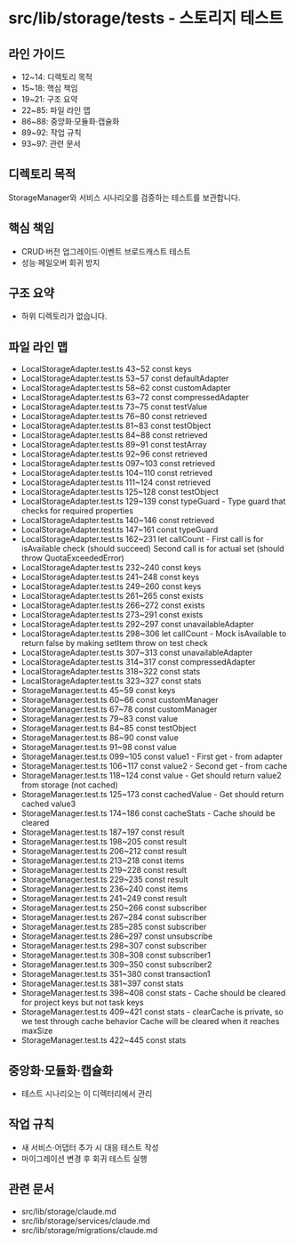 # src/lib/storage/__tests__ - 스토리지 테스트

## 라인 가이드
- 12~14: 디렉토리 목적
- 15~18: 핵심 책임
- 19~21: 구조 요약
- 22~85: 파일 라인 맵
- 86~88: 중앙화·모듈화·캡슐화
- 89~92: 작업 규칙
- 93~97: 관련 문서

## 디렉토리 목적
StorageManager와 서비스 시나리오를 검증하는 테스트를 보관합니다.

## 핵심 책임
- CRUD·버전 업그레이드·이벤트 브로드캐스트 테스트
- 성능·페일오버 회귀 방지

## 구조 요약
- 하위 디렉토리가 없습니다.

## 파일 라인 맵
- LocalStorageAdapter.test.ts 43~52 const keys
- LocalStorageAdapter.test.ts 53~57 const defaultAdapter
- LocalStorageAdapter.test.ts 58~62 const customAdapter
- LocalStorageAdapter.test.ts 63~72 const compressedAdapter
- LocalStorageAdapter.test.ts 73~75 const testValue
- LocalStorageAdapter.test.ts 76~80 const retrieved
- LocalStorageAdapter.test.ts 81~83 const testObject
- LocalStorageAdapter.test.ts 84~88 const retrieved
- LocalStorageAdapter.test.ts 89~91 const testArray
- LocalStorageAdapter.test.ts 92~96 const retrieved
- LocalStorageAdapter.test.ts 097~103 const retrieved
- LocalStorageAdapter.test.ts 104~110 const retrieved
- LocalStorageAdapter.test.ts 111~124 const retrieved
- LocalStorageAdapter.test.ts 125~128 const testObject
- LocalStorageAdapter.test.ts 129~139 const typeGuard - Type guard that checks for required properties
- LocalStorageAdapter.test.ts 140~146 const retrieved
- LocalStorageAdapter.test.ts 147~161 const typeGuard
- LocalStorageAdapter.test.ts 162~231 let callCount - First call is for isAvailable check (should succeed) Second call is for actual set (should throw QuotaExceededError)
- LocalStorageAdapter.test.ts 232~240 const keys
- LocalStorageAdapter.test.ts 241~248 const keys
- LocalStorageAdapter.test.ts 249~260 const keys
- LocalStorageAdapter.test.ts 261~265 const exists
- LocalStorageAdapter.test.ts 266~272 const exists
- LocalStorageAdapter.test.ts 273~291 const exists
- LocalStorageAdapter.test.ts 292~297 const unavailableAdapter
- LocalStorageAdapter.test.ts 298~306 let callCount - Mock isAvailable to return false by making setItem throw on test check
- LocalStorageAdapter.test.ts 307~313 const unavailableAdapter
- LocalStorageAdapter.test.ts 314~317 const compressedAdapter
- LocalStorageAdapter.test.ts 318~322 const stats
- LocalStorageAdapter.test.ts 323~327 const stats
- StorageManager.test.ts 45~59 const keys
- StorageManager.test.ts 60~66 const customManager
- StorageManager.test.ts 67~78 const customManager
- StorageManager.test.ts 79~83 const value
- StorageManager.test.ts 84~85 const testObject
- StorageManager.test.ts 86~90 const value
- StorageManager.test.ts 91~98 const value
- StorageManager.test.ts 099~105 const value1 - First get - from adapter
- StorageManager.test.ts 106~117 const value2 - Second get - from cache
- StorageManager.test.ts 118~124 const value - Get should return value2 from storage (not cached)
- StorageManager.test.ts 125~173 const cachedValue - Get should return cached value3
- StorageManager.test.ts 174~186 const cacheStats - Cache should be cleared
- StorageManager.test.ts 187~197 const result
- StorageManager.test.ts 198~205 const result
- StorageManager.test.ts 206~212 const result
- StorageManager.test.ts 213~218 const items
- StorageManager.test.ts 219~228 const result
- StorageManager.test.ts 229~235 const result
- StorageManager.test.ts 236~240 const items
- StorageManager.test.ts 241~249 const result
- StorageManager.test.ts 250~266 const subscriber
- StorageManager.test.ts 267~284 const subscriber
- StorageManager.test.ts 285~285 const subscriber
- StorageManager.test.ts 286~297 const unsubscribe
- StorageManager.test.ts 298~307 const subscriber
- StorageManager.test.ts 308~308 const subscriber1
- StorageManager.test.ts 309~350 const subscriber2
- StorageManager.test.ts 351~380 const transaction1
- StorageManager.test.ts 381~397 const stats
- StorageManager.test.ts 398~408 const stats - Cache should be cleared for project keys but not task keys
- StorageManager.test.ts 409~421 const stats - clearCache is private, so we test through cache behavior Cache will be cleared when it reaches maxSize
- StorageManager.test.ts 422~445 const stats

## 중앙화·모듈화·캡슐화
- 테스트 시나리오는 이 디렉터리에서 관리

## 작업 규칙
- 새 서비스·어댑터 추가 시 대응 테스트 작성
- 마이그레이션 변경 후 회귀 테스트 실행

## 관련 문서
- src/lib/storage/claude.md
- src/lib/storage/services/claude.md
- src/lib/storage/migrations/claude.md
